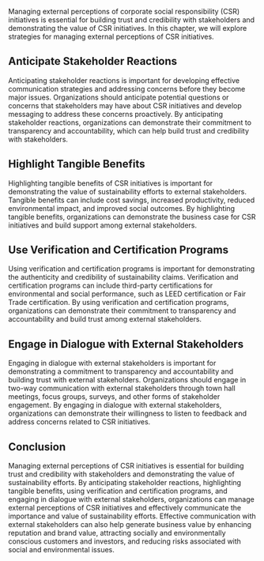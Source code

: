 
Managing external perceptions of corporate social responsibility (CSR) initiatives is essential for building trust and credibility with stakeholders and demonstrating the value of CSR initiatives. In this chapter, we will explore strategies for managing external perceptions of CSR initiatives.

Anticipate Stakeholder Reactions
--------------------------------

Anticipating stakeholder reactions is important for developing effective communication strategies and addressing concerns before they become major issues. Organizations should anticipate potential questions or concerns that stakeholders may have about CSR initiatives and develop messaging to address these concerns proactively. By anticipating stakeholder reactions, organizations can demonstrate their commitment to transparency and accountability, which can help build trust and credibility with stakeholders.

Highlight Tangible Benefits
---------------------------

Highlighting tangible benefits of CSR initiatives is important for demonstrating the value of sustainability efforts to external stakeholders. Tangible benefits can include cost savings, increased productivity, reduced environmental impact, and improved social outcomes. By highlighting tangible benefits, organizations can demonstrate the business case for CSR initiatives and build support among external stakeholders.

Use Verification and Certification Programs
-------------------------------------------

Using verification and certification programs is important for demonstrating the authenticity and credibility of sustainability claims. Verification and certification programs can include third-party certifications for environmental and social performance, such as LEED certification or Fair Trade certification. By using verification and certification programs, organizations can demonstrate their commitment to transparency and accountability and build trust among external stakeholders.

Engage in Dialogue with External Stakeholders
---------------------------------------------

Engaging in dialogue with external stakeholders is important for demonstrating a commitment to transparency and accountability and building trust with external stakeholders. Organizations should engage in two-way communication with external stakeholders through town hall meetings, focus groups, surveys, and other forms of stakeholder engagement. By engaging in dialogue with external stakeholders, organizations can demonstrate their willingness to listen to feedback and address concerns related to CSR initiatives.

Conclusion
----------

Managing external perceptions of CSR initiatives is essential for building trust and credibility with stakeholders and demonstrating the value of sustainability efforts. By anticipating stakeholder reactions, highlighting tangible benefits, using verification and certification programs, and engaging in dialogue with external stakeholders, organizations can manage external perceptions of CSR initiatives and effectively communicate the importance and value of sustainability efforts. Effective communication with external stakeholders can also help generate business value by enhancing reputation and brand value, attracting socially and environmentally conscious customers and investors, and reducing risks associated with social and environmental issues.
